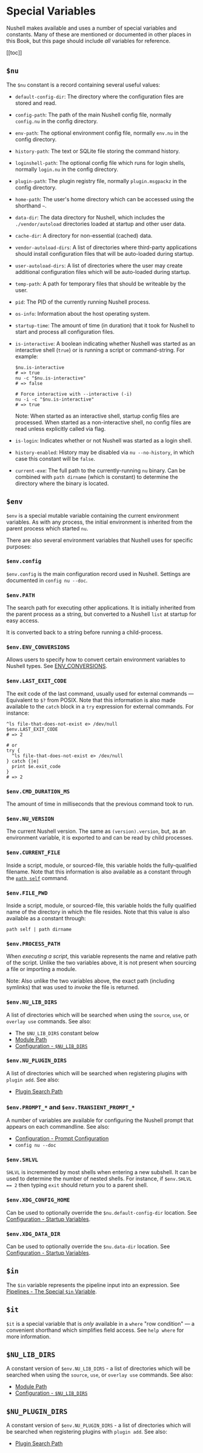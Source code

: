 # Special Variables

Nushell makes available and uses a number of special variables and constants. Many of these are mentioned or documented in other places in this Book, but this page
should include _all_ variables for reference.

[[toc]]

## `$nu`

The `$nu` constant is a record containing several useful values:

- `default-config-dir`: The directory where the configuration files are stored and read.
- `config-path`: The path of the main Nushell config file, normally `config.nu` in the config directory.
- `env-path`: The optional environment config file, normally `env.nu` in the config directory.
- `history-path`: The text or SQLite file storing the command history.
- `loginshell-path`: The optional config file which runs for login shells, normally `login.nu` in the config directory.
- `plugin-path`: The plugin registry file, normally `plugin.msgpackz` in the config directory.
- `home-path`: The user's home directory which can be accessed using the shorthand `~`.
- `data-dir`: The data directory for Nushell, which includes the `./vendor/autoload` directories loaded at startup and other user data.
- `cache-dir`: A directory for non-essential (cached) data.
- `vendor-autoload-dirs`: A list of directories where third-party applications should install configuration files that will be auto-loaded during startup.
- `user-autoload-dirs`: A list of directories where the user may create additional configuration files which will be auto-loaded during startup.
- `temp-path`: A path for temporary files that should be writeable by the user.
- `pid`: The PID of the currently running Nushell process.
- `os-info`: Information about the host operating system.
- `startup-time`: The amount of time (in duration) that it took for Nushell to start and process all configuration files.
- `is-interactive`: A boolean indicating whether Nushell was started as an interactive shell (`true`) or is running a script or command-string. For example:

  ```nu
  $nu.is-interactive
  # => true
  nu -c "$nu.is-interactive"
  # => false

  # Force interactive with --interactive (-i)
  nu -i -c "$nu.is-interactive"
  # => true
  ```

  Note: When started as an interactive shell, startup config files are processed. When started as a non-interactive shell, no config files are read unless explicitly called via flag.

- `is-login`: Indicates whether or not Nushell was started as a login shell.
- `history-enabled`: History may be disabled via `nu --no-history`, in which case this constant will be `false`.
- `current-exe`: The full path to the currently-running `nu` binary. Can be combined with `path dirname` (which is constant) to determine the directory where the binary is located.

## `$env`

`$env` is a special mutable variable containing the current environment variables. As with any process, the initial environment is inherited from the parent process which started `nu`.

There are also several environment variables that Nushell uses for specific purposes:

### `$env.config`

`$env.config` is the main configuration record used in Nushell. Settings are documented in `config nu --doc`.

### `$env.PATH`

The search path for executing other applications. It is initially inherited from the parent process as a string, but converted to a Nushell `list` at startup for easy access.

It is converted back to a string before running a child-process.

### `$env.ENV_CONVERSIONS`

Allows users to specify how to convert certain environment variables to Nushell types. See [ENV_CONVERSIONS](./configuration.md#env-conversions).

### `$env.LAST_EXIT_CODE`

The exit code of the last command, usually used for external commands — Equivalent to `$?` from POSIX. Note that this information is also made available to the `catch` block in a `try` expression for external commands. For instance:

```nu
^ls file-that-does-not-exist e> /dev/null
$env.LAST_EXIT_CODE
# => 2

# or
try {
  ^ls file-that-does-not-exist e> /dev/null
} catch {|e|
  print $e.exit_code
}
# => 2
```

### `$env.CMD_DURATION_MS`

The amount of time in milliseconds that the previous command took to run.

### `$env.NU_VERSION`

The current Nushell version. The same as `(version).version`, but, as an environment variable, it is exported to and can be read by child processes.

### `$env.CURRENT_FILE`

Inside a script, module, or sourced-file, this variable holds the fully-qualified filename. Note that this
information is also available as a constant through the [`path self`](/commands/docs/path_self.md) command.

### `$env.FILE_PWD`

Inside a script, module, or sourced-file, this variable holds the fully qualified name of the directory in which
the file resides. Note that this value is also available as a constant through:

```nu
path self | path dirname
```

### `$env.PROCESS_PATH`

When _executing a script_, this variable represents the name and relative path of the script. Unlike the two variables
above, it is not present when sourcing a file or importing a module.

Note: Also unlike the two variables above, the exact path (including symlinks) that was used to _invoke_ the file is returned.

### `$env.NU_LIB_DIRS`

A list of directories which will be searched when using the `source`, `use`, or `overlay use` commands. See also:

- The `$NU_LIB_DIRS` constant below
- [Module Path](./modules/using_modules.md#module-path)
- [Configuration - `$NU_LIB_DIRS`](./configuration.md#nu-lib-dirs-constant)

### `$env.NU_PLUGIN_DIRS`

A list of directories which will be searched when registering plugins with `plugin add`. See also:

- [Plugin Search Path](./plugins.md#plugin-search-path)

### `$env.PROMPT_*` and `$env.TRANSIENT_PROMPT_*`

A number of variables are available for configuring the Nushell prompt that appears on each commandline. See also:

- [Configuration - Prompt Configuration](./configuration.md#prompt-configuration)
- `config nu --doc`

### `$env.SHLVL`

`SHLVL` is incremented by most shells when entering a new subshell. It can be used to determine the number of nested shells. For instance,
if `$env.SHLVL == 2` then typing `exit` should return you to a parent shell.

### `$env.XDG_CONFIG_HOME`

Can be used to optionally override the `$nu.default-config-dir` location. See [Configuration - Startup Variables](./configuration.md#startup-variables).

### `$env.XDG_DATA_DIR`

Can be used to optionally override the `$nu.data-dir` location. See [Configuration - Startup Variables](./configuration.md#startup-variables).

## `$in`

The `$in` variable represents the pipeline input into an expression. See [Pipelines - The Special `$in` Variable](./pipelines.md#pipeline-input-and-the-special-in-variable).

## `$it`

`$it` is a special variable that is _only_ available in a `where` "row condition" — a convenient shorthand which simplifies field access. See `help where` for more information.

## `$NU_LIB_DIRS`

A constant version of `$env.NU_LIB_DIRS` - a list of directories which will be searched when using the `source`, `use`, or `overlay use` commands. See also:

- [Module Path](./modules/using_modules.md#module-path)
- [Configuration - `$NU_LIB_DIRS`](./configuration.md#nu-lib-dirs-constant)

## `$NU_PLUGIN_DIRS`

A constant version of `$env.NU_PLUGIN_DIRS` - a list of directories which will be searched when registering plugins with `plugin add`. See also:

- [Plugin Search Path](./plugins.md#plugin-search-path)

